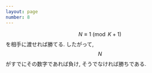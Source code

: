 ```yaml
---
layout: page
number: 8
---
```

$$N \equiv 1 \pmod{K+1}$$ を相手に渡せれば勝てる. したがって, $$N$$ がすでにその数字であれば負け, そうでなければ勝ちである.
